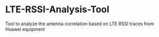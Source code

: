 # LTE-RSSI-Analysis-Tool
Tool to analyze the antenna correlation based on LTE RSSI traces from Huawei equipment
